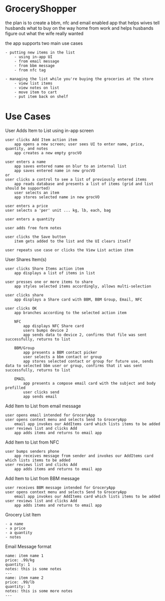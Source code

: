 GroceryShopper
==============

the plan is to create a bbm, nfc and email enabled app that helps wives tell husbands what to buy on the way home from work and helps husbands figure out what the wife really wanted

the app supports two main use cases

	- putting new items in the list 
		- using in-app UI
		- from email message
		- from bbm message
		- from nfc tag

	- managing the list while you're buying the groceries at the store	
		- view list items
		- view notes on list
		- move item to cart
		- put item back on shelf


Use Cases
=========

User Adds Item to List using in-app screen

	user clicks Add Item action item
		app opens a new screen; user sees UI to enter name, price, quantity, and notes
		app creates a new empty grocVO  
	
	user enters a name
		app saves entered name on blur to an internal list 
		app saves entered name in new grocVO
	or 
	user clicks a control to see a list of previously entered items 
		app reads database and presents a list of items (grid and list should be supported)
		user selects an item
		app stores selected name in new grocVO

	user enters a price
	user selects a 'per' unit ... kg, lb, each, bag

	user enters a quantity

	user adds free form notes

	user clicks the Save button
		item gets added to the list and the UI clears itself

	user repeats use case or clicks the View List action item


User Shares Item(s)

	user clicks Share Items action item
		app displays a list of items in list

	user presses one or more items to share
		app styles selected items accordingly, allows multi-selection

	user clicks share
		app displays a Share card with BBM, BBM Group, Email, NFC

	user clicks OK
		app branches according to the selected action item

		NFC
			app displays NFC Share card
			users bumps device 2
			app sends data to device 2, confirms that file was sent successfully, returns to list 

		BBM/Group
			app presents a BBM contact picker
			user selects a bbm contact or group
			app stores selected contact or group for future use, sends data to selected bbm user or group, confirms that it was sent successfully, returns to list

		EMAIL
			app presents a compose email card with the subject and body prefilled
			user clicks send
			app sends email


Add Item to List from email message 

	user opens email intended for GroceryApp
	user opens context menu and selects Send to GroceryApp
		email app invokes our AddItems card which lists items to be added
	user reviews list and clicks Add 
		app adds items and returns to email app


Add Item to List from NFC

	user bumps senders phone
		app receives message from sender and invokes our AddItems card which lists items to be added
	user reviews list and clicks Add 
		app adds items and returns to email app

Add Item to List from BBM message

	user receives BBM message intended for GroceryApp 
	user opens context menu and selects Send to GroceryApp
		email app invokes our AddItems card which lists items to be added
	user reviews list and clicks Add 
		app adds items and returns to email app

Grocery List Item

	- a name
	- a price
	- a quantity 
	- notes

Email Message format	

	name: item name 1
	price: .99/kg
	quantity: 1  
	notes: this is some notes
	---
	name: item name 2
	price: .99/lb
	quantity: 3
	notes: this is some more notes
	---
